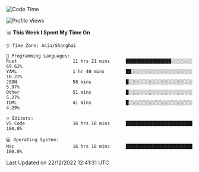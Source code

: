 <!--START_SECTION:waka-->
![Code Time](http://img.shields.io/badge/Code%20Time-1%2C797%20hrs%2054%20mins-blue)

![Profile Views](http://img.shields.io/badge/Profile%20Views-5-blue)

📊 **This Week I Spent My Time On** 

```text
⌚︎ Time Zone: Asia/Shanghai

💬 Programming Languages: 
Rust                     11 hrs 21 mins      █████████████████░░░░░░░░   69.62% 
YAML                     1 hr 40 mins        ██░░░░░░░░░░░░░░░░░░░░░░░   10.22% 
JSON                     58 mins             █░░░░░░░░░░░░░░░░░░░░░░░░   5.97% 
Other                    51 mins             █░░░░░░░░░░░░░░░░░░░░░░░░   5.27% 
TOML                     41 mins             █░░░░░░░░░░░░░░░░░░░░░░░░   4.29%

🔥 Editors: 
VS Code                  16 hrs 18 mins      █████████████████████████   100.0%

💻 Operating System: 
Mac                      16 hrs 18 mins      █████████████████████████   100.0%

```


 Last Updated on 22/12/2022 12:41:31 UTC
<!--END_SECTION:waka-->

<!--![CodersRank](https://cr-skills-chart-widget.azurewebsites.net/api/api?username=BugenZhao&padding=16&tooltip=true&branding=false&sort-by-score=true&skills=Rust%2C%20Swift%2C%20C%2C%20TypeScript%2C%20Java%2C%20Go%2C%20Dart%2C%20C%2B%2B%2C%20Python%2C%20Assembly%2C%20Shell%2C%20Kotlin)-->
